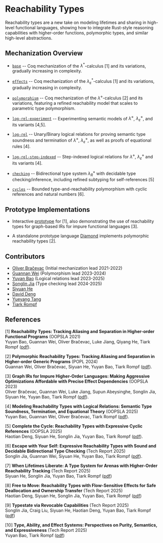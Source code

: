 # Reachability Types

Reachability types are a new take on modeling lifetimes and sharing in high-level functional languages, showing how to integrate Rust-style reasoning capabilities with higher-order functions, polymorphic types, and similar high-level abstractions.

## Mechanization Overview

* [`base`](https://github.com/TiarkRompf/reachability/tree/main/base/) -- Coq mechanization of the $λ^*$-calculus [1] and its variations, gradually increasing in complexity.

* [`effects`](https://github.com/TiarkRompf/reachability/tree/main/effects/) -- Coq mechanization of the $λ_\varepsilon^*$-calculus [1] and its variations, gradually increasing in complexity.

* [`polymorphism`](https://github.com/TiarkRompf/reachability/tree/main/polymorphism/) -- Coq mechanization of the $λ^\diamond$-calculus [2] and its variations, featuring a refined reachability model that scales to parametric type polymorphism.

* [`log-rel-experiment`](./log-rel-experiment/) -- Experimenting semantic models of $λ^\diamond$, $λ_\varepsilon^\diamond$, and its variants [4,5].

* [`log-rel`](./log-rel/) -- Unary/Binary logical relations for proving semantic type soundness and termination of $λ^\diamond$, $λ_\varepsilon^\diamond$, as well as proofs of equational rules [4].

* [`log-rel-step-indexed`](https://github.com/TiarkRompf/reachability/tree/main/log-rel-step-indexed/) -- Step-indexed logical relations for $λ^\diamond$, $λ_\varepsilon^\diamond$ and its variants [4].

* [`checking`](https://github.com/TiarkRompf/reachability/tree/main/checking/) -- Bidirectional type system $\lambda^\diamond_R$ with decidable type checking/inference, including refined subtyping for self-references [5]

* [`cycles`](https://github.com/TiarkRompf/reachability/tree/main/cycles/) -- Bounded type-and-reachability polymorphism with cyclic references and natural numbers [6].

## Prototype Implementations

* Interactive [prototype](http://tiarkrompf.github.io/notes/?/graph-ir/) for [1],
also demonstrating the use of reachability types for graph-based IRs for impure functional languages [3].

* A standalone prototype language [Diamond](https://github.com/Kraks/diamond-lang) implements
polymorphic reachability types [2].

## Contributors

* [Oliver Bračevac](https://bracevac.org) (Initial mechanization lead 2021-2022)
* [Guannan Wei](https://continuation.passing.style) (Polymorphism lead 2023-2024)
* [Yuyan Bao](https://yuyanbao.github.io) (Logical relations lead 2023-2025)
* [Songlin Jia](https://songlinj.github.io) (Type checking lead 2024-2025)
* [Siyuan He](https://sweetsinpackets.github.io)
* [David Deng](https://github.com/PROgram52bc)
* [Yueyang Tang](https://github.com/Emanon42)
* [Tiark Rompf](https://tiarkrompf.github.io)

## References

[1] **Reachability Types: Tracking Aliasing and Separation in Higher-order Functional Programs** (OOPSLA 2021)</br>
Yuyan Bao, Guannan Wei, Oliver Bračevac, Luke Jiang, Qiyang He, Tiark Rompf
([pdf](https://www.cs.purdue.edu/homes/rompf/papers/bao-oopsla21.pdf)).

[2] **Polymorphic Reachability Types: Tracking Aliasing and Separation in Higher-order Generic Programs** (POPL 2024)</br>
Guannan Wei, Oliver Bračevac, Siyuan He, Yuyan Bao, Tiark Rompf
([pdf](https://www.cs.purdue.edu/homes/rompf/papers/wei-popl24.pdf)).

[3] **Graph IRs for Impure Higher-Order Languages: Making Aggressive Optimizations Affordable with Precise Effect Dependencies** (OOPSLA 2023)</br>
Oliver Bračevac, Guannan Wei, Luke Jiang, Supun Abeysinghe, Songlin Jia, Siyuan He, Yuyan Bao, Tiark Rompf
([pdf](https://www.cs.purdue.edu/homes/rompf/papers/bracevac-oopsla23.pdf)).

[4] **Modeling Reachability Types with Logical Relations: Semantic Type Soundness, Termination, and Equational Theory** (OOPSLA 2025)</br>
Yuyan Bao, Guannan Wei, Oliver Bračevac, Tiark Rompf
([pdf](https://dl.acm.org/doi/pdf/10.1145/3763116)).

[5] **Complete the Cycle: Reachability Types with Expressive Cyclic References** (OOPSLA 2025) </br>
Haotian Deng, Siyuan He, Songlin Jia, Yuyan Bao, Tiark Rompf
([pdf](https://dl.acm.org/doi/pdf/10.1145/3763172)).

[6] **Escape with Your Self: Expressive Reachability Types with Sound and Decidable Bidirectional Type Checking** (Tech Report 2025)</br>
Songlin Jia, Guannan Wei, Siyuan He, Yuyan Bao, Tiark Rompf
([pdf](https://arxiv.org/pdf/2404.08217.pdf)).

[7] **When Lifetimes Liberate: A Type System for Arenas with Higher-Order Reachability Tracking** (Tech Report 2025)</br>
Siyuan He, Songlin Jia, Yuyan Bao, Tiark Rompf
([pdf](https://arxiv.org/pdf/2509.04253))

[8] **Free to Move: Reachability Types with Flow-Sensitive Effects for Safe Deallocation and Ownership Transfer** (Tech Report 2025)</br>
Haotian Deng, Siyuan He, Songlin Jia, Yuyan Bao, Tiark Rompf
([pdf](https://arxiv.org/pdf/2510.08939))

[9] **Typestate via Revocable Capabilities**  (Tech Report 2025)</br>
Songlin Jia, Craig Liu, Siyuan He, Haotian Deng, Yuyan Bao, Tiark Rompf
([pdf](https://arxiv.org/pdf/2510.08889))

[10] **Type, Ability, and Effect Systems: Perspectives on Purity, Semantics, and Expressiveness** (Tech Report 2025)</br>
Yuyan Bao, Tiark Rompf
([pdf](https://arxiv.org/pdf/2510.07582))


